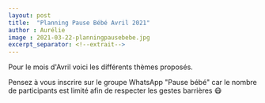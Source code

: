 ```yaml
---
layout: post
title:  "Planning Pause Bébé Avril 2021"
author : Aurélie
image : 2021-03-22-planningpausebebe.jpg
excerpt_separator: <!--extrait-->
---
```


Pour le mois d'Avril voici les différents thèmes proposés.

Pensez à vous inscrire sur le groupe WhatsApp "Pause bébé" car le nombre de participants est limité afin de respecter les gestes barrières 😷
<!--extrait-->
